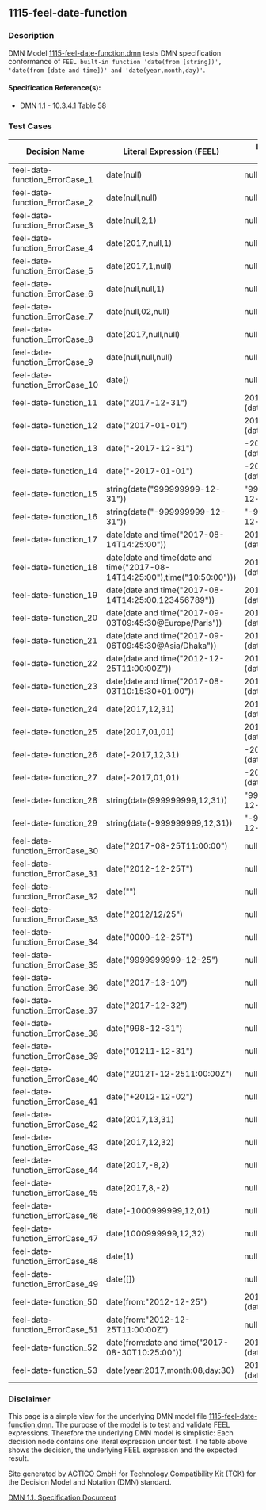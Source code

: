 1115-feel-date-function
--------------------

### Description ###

DMN Model [1115-feel-date-function.dmn](./1115-feel-date-function.dmn) tests DMN specification conformance of `FEEL built-in function 'date(from [string])', 'date(from [date and time])' and 'date(year,month,day)'`.

#### Specification Reference(s): ####
 * DMN 1.1 - 10.3.4.1 Table 58

### Test Cases ###

|Decision Name| Literal Expression (FEEL) | Expected Result|
|-------------|-------------------------- |----------------|
|feel-date-function_ErrorCase_1|date(null)|null (null)|
|feel-date-function_ErrorCase_2|date(null,null)|null (null)|
|feel-date-function_ErrorCase_3|date(null,2,1)|null (null)|
|feel-date-function_ErrorCase_4|date(2017,null,1)|null (null)|
|feel-date-function_ErrorCase_5|date(2017,1,null)|null (null)|
|feel-date-function_ErrorCase_6|date(null,null,1)|null (null)|
|feel-date-function_ErrorCase_7|date(null,02,null)|null (null)|
|feel-date-function_ErrorCase_8|date(2017,null,null)|null (null)|
|feel-date-function_ErrorCase_9|date(null,null,null)|null (null)|
|feel-date-function_ErrorCase_10|date()|null (null)|
|feel-date-function_11|date("2017-12-31")|2017-12-31 (date)|
|feel-date-function_12|date("2017-01-01")|2017-01-01 (date)|
|feel-date-function_13|date("-2017-12-31")|-2017-12-31 (date)|
|feel-date-function_14|date("-2017-01-01")|-2017-01-01 (date)|
|feel-date-function_15|string(date("999999999-12-31"))|"999999999-12-31" (string)|
|feel-date-function_16|string(date("-999999999-12-31"))|"-999999999-12-31" (string)|
|feel-date-function_17|date(date and time("2017-08-14T14:25:00"))|2017-08-14 (date)|
|feel-date-function_18|date(date and time(date and time("2017-08-14T14:25:00"),time("10:50:00")))|2017-08-14 (date)|
|feel-date-function_19|date(date and time("2017-08-14T14:25:00.123456789"))|2017-08-14 (date)|
|feel-date-function_20|date(date and time("2017-09-03T09:45:30@Europe/Paris"))|2017-09-03 (date)|
|feel-date-function_21|date(date and time("2017-09-06T09:45:30@Asia/Dhaka"))|2017-09-06 (date)|
|feel-date-function_22|date(date and time("2012-12-25T11:00:00Z"))|2012-12-25 (date)|
|feel-date-function_23|date(date and time("2017-08-03T10:15:30+01:00"))|2017-08-03 (date)|
|feel-date-function_24|date(2017,12,31)|2017-12-31 (date)|
|feel-date-function_25|date(2017,01,01)|2017-01-01 (date)|
|feel-date-function_26|date(-2017,12,31)|-2017-12-31 (date)|
|feel-date-function_27|date(-2017,01,01)|-2017-01-01 (date)|
|feel-date-function_28|string(date(999999999,12,31))|"999999999-12-31" (string)|
|feel-date-function_29|string(date(-999999999,12,31))|"-999999999-12-31" (string)|
|feel-date-function_ErrorCase_30|date("2017-08-25T11:00:00")|null (null)|
|feel-date-function_ErrorCase_31|date("2012-12-25T")|null (null)|
|feel-date-function_ErrorCase_32|date("")|null (null)|
|feel-date-function_ErrorCase_33|date("2012/12/25")|null (null)|
|feel-date-function_ErrorCase_34|date("0000-12-25T")|null (null)|
|feel-date-function_ErrorCase_35|date("9999999999-12-25")|null (null)|
|feel-date-function_ErrorCase_36|date("2017-13-10")|null (null)|
|feel-date-function_ErrorCase_37|date("2017-12-32")|null (null)|
|feel-date-function_ErrorCase_38|date("998-12-31")|null (null)|
|feel-date-function_ErrorCase_39|date("01211-12-31")|null (null)|
|feel-date-function_ErrorCase_40|date("2012T-12-2511:00:00Z")|null (null)|
|feel-date-function_ErrorCase_41|date("+2012-12-02")|null (null)|
|feel-date-function_ErrorCase_42|date(2017,13,31)|null (null)|
|feel-date-function_ErrorCase_43|date(2017,12,32)|null (null)|
|feel-date-function_ErrorCase_44|date(2017,-8,2)|null (null)|
|feel-date-function_ErrorCase_45|date(2017,8,-2)|null (null)|
|feel-date-function_ErrorCase_46|date(-1000999999,12,01)|null (null)|
|feel-date-function_ErrorCase_47|date(1000999999,12,32)|null (null)|
|feel-date-function_ErrorCase_48|date(1)|null (null)|
|feel-date-function_ErrorCase_49|date([])|null (null)|
|feel-date-function_50|date(from:"2012-12-25")|2012-12-25 (date)|
|feel-date-function_ErrorCase_51|date(from:"2012-12-25T11:00:00Z")|null (null)|
|feel-date-function_52|date(from:date and time("2017-08-30T10:25:00"))|2017-08-30 (date)|
|feel-date-function_53|date(year:2017,month:08,day:30)|2017-08-30 (date)|

         

### Disclaimer ###
This page is a simple view for the underlying DMN model file [1115-feel-date-function.dmn](./1115-feel-date-function.dmn).
The purpose of the model is to test and validate FEEL expressions. Therefore the underlying DMN model is simplistic:
Each decision node contains one literal expression under test. The table above shows the decision, the underlying FEEL expression and the expected result.

Site generated by [ACTICO GmbH](https://actico.com) for [Technology Compatibility Kit (TCK)](https://dmn-tck.github.io/tck/) for the Decision Model and Notation (DMN) standard.

[DMN 1.1. Specification Document](http://www.omg.org/spec/DMN/1.1/) 
  